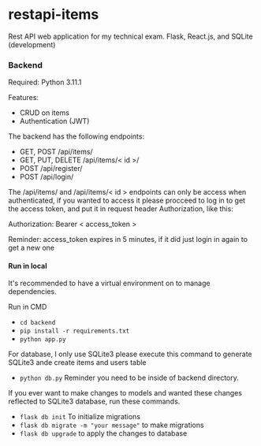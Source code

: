 # restapi-items
Rest API web application for my technical exam.
Flask, React.js, and SQLite (development)

### Backend
Required: Python 3.11.1

Features:
- CRUD on items
- Authentication (JWT)

The backend has the following endpoints:
- GET, POST /api/items/
- GET, PUT, DELETE /api/items/< id >/
- POST /api/register/
- POST /api/login/

The /api/items/ and /api/items/< id > endpoints can only be access when authenticated,
if you wanted to access it please procceed to log in to get the access token, and put it in request header Authorization, like this:

Authorization: Bearer < access_token >

Reminder: access_token expires in 5 minutes, if it did just login in again to get a new one

#### Run in local
It's recommended to have a virtual environment on to manage dependencies.

Run in CMD
- `cd backend`
- `pip install -r requirements.txt`
- `python app.py`

For database, I only use SQLite3
please execute this command to generate SQLite3 ande create items and users table
- `python db.py` Reminder you need to be inside of backend directory.

If you ever want to make changes to models and wanted these changes reflected to SQLite3 database, run these commands.
- `flask db init` To initialize migrations
- `flask db migrate -m "your message"` to make migrations
- `flask db upgrade` to apply the changes to database